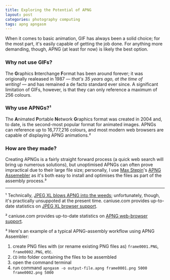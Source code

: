 ```yaml
---
title: Exploring the Potential of APNG
layout: post
categories: photography computing
tags: apng apngasm
---
```


When it comes to basic animation, GIF has always been a solid choice; for the most part, it's easily capable of getting the job done. For anything more demanding, though, APNG (at least for now) is likely the best option.

### Why not use GIFs?

The **G**raphics **I**nterchange **F**ormat has been around forever; it was origionally realeased in 1987&nbsp;— _that's 35 years ago, at the time of writing!_&nbsp;— and has remained a de facto standard ever since. A significant limitation of GIFs, however, is that they can only reference a maximum of 256 colours.

### Why use APNGs?¹

The **A**nimated **P**ortable **N**etwork **G**raphics format was created in 2004 and, to date, is the second-most popular format for animated images. APNGs can reference up to 16,777,216 colours, and most modern web browsers are capable of displaying APNG animations.² 

### How are they made? 

Creating APNGs is a fairly straight forward process (a quick web search will bring up numerous solutions), but unoptimised APNGs can often prove impractical due to their large file size; personally, I use [Max Stepin](https://sourceforge.net/u/maxst/profile)'s  [APNG Assemebler](https://apngasm.sourceforge.net) as it's both easy to install and optimises the files as part of the assembly process.³

---
¹ Technically, [JPEG XL blows APNG into the weeds](https://martbetz.github.io/photography/computing/2022/10/27/exploring-jpegxl.html); unfortunately, though, it's practically unsuppoted at the present time. caniuse.com provides up-to-date statistics on [JPEG XL browser support](https://caniuse.com/?search=jxl).

² caniuse.com provides up-to-date statistics on [APNG web-browser support](https://caniuse.com/?search=apng).

³ Here's an example of a typical APNG-assembly workflow using APNG Assembler:

  1. create PNG files with (or rename existing PNG files as) `frame0001.PNG`, `frame0002.PNG`, etc.
  2. `CD` into folder containing the files to be assembled
  3. open the command terminal
  4. run command `apngasm -o output-file.apng frame0001.png 5000 frame0002.png 5000`
